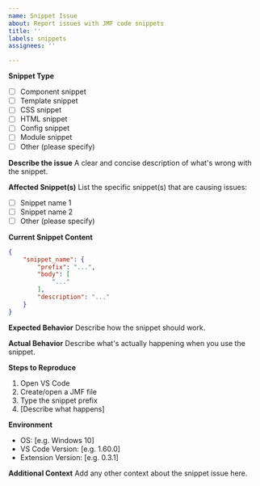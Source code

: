 ```yaml
---
name: Snippet Issue
about: Report issues with JMF code snippets
title: ''
labels: snippets
assignees: ''

---
```


**Snippet Type**
- [ ] Component snippet
- [ ] Template snippet
- [ ] CSS snippet
- [ ] HTML snippet
- [ ] Config snippet
- [ ] Module snippet
- [ ] Other (please specify)

**Describe the issue**
A clear and concise description of what's wrong with the snippet.

**Affected Snippet(s)**
List the specific snippet(s) that are causing issues:
- [ ] Snippet name 1
- [ ] Snippet name 2
- [ ] Other (please specify)

**Current Snippet Content**
```json
{
    "snippet_name": {
        "prefix": "...",
        "body": [
            "..."
        ],
        "description": "..."
    }
}
```

**Expected Behavior**
Describe how the snippet should work.

**Actual Behavior**
Describe what's actually happening when you use the snippet.

**Steps to Reproduce**
1. Open VS Code
2. Create/open a JMF file
3. Type the snippet prefix
4. [Describe what happens]

**Environment**
 - OS: [e.g. Windows 10]
 - VS Code Version: [e.g. 1.60.0]
 - Extension Version: [e.g. 0.3.1]

**Additional Context**
Add any other context about the snippet issue here. 